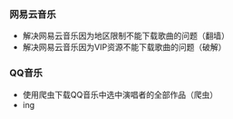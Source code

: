 ### 网易云音乐
* 解决网易云音乐因为地区限制不能下载歌曲的问题（翻墙）
* 解决网易云音乐因为VIP资源不能下载歌曲的问题（破解）
### QQ音乐 
* 使用爬虫下载QQ音乐中选中演唱者的全部作品（爬虫）
*  ing
